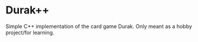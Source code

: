 # Durak++

Simple C++ implementation of the card game Durak. Only meant as a hobby project/for learning.
